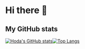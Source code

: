 # Hi there 👋

## My GitHub stats
[![Hoda's GitHub stats](https://github-readme-stats.vercel.app/api?username=hodanov&count_private=true&show_icons=true&theme=gruvbox)](https://github.com/anuraghazra/github-readme-stats)[![Top Langs](https://github-readme-stats.vercel.app/api/top-langs/?username=hodanov&hide=html,css,php,ruby,hcl&layout=compact&theme=gruvbox)](https://github.com/anuraghazra/github-readme-stats)

<!--
**hodanov/hodanov** is a ✨ _special_ ✨ repository because its `README.md` (this file) appears on your GitHub profile.

Here are some ideas to get you started:

- 🔭 I’m currently working on ...
- 🌱 I’m currently learning ...
- 👯 I’m looking to collaborate on ...
- 🤔 I’m looking for help with ...
- 💬 Ask me about ...
- 📫 How to reach me: ...
- 😄 Pronouns: ...
- ⚡ Fun fact: ...
-->
